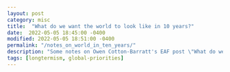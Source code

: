 ```yaml
---
layout: post
category: misc
title:  "What do we want the world to look like in 10 years?"
date:  2022-05-05 18:45:00 -0400
modified: 2022-05-05 18:51:00 -0400
permalink: "/notes_on_world_in_ten_years/"
description: "Some notes on Owen Cotton-Barratt's EAF post \"What do we want the world to look like in 10 years?\""
tags: [longtermism, global-priorities]
---
```

